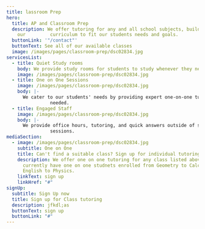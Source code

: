 ```yaml
---
title: lassroom Prep
hero:
  title: AP and Classroom Prep
  description: We offer tutoring for any and all school subjects, building
    our         curriculum to fit our students needs and goals.
  buttonLink: '"/contact"'
  buttonText: See all of our available classes
  image: /images/pages/classroom-prep/dsc02834.jpg
servicesList:
  - title: Quiet Study rooms
    body: We provide study rooms for students to study whenever they need.
    image: /images/pages/classroom-prep/dsc02834.jpg
  - title: One on One Sessions
    image: /images/pages/classroom-prep/dsc02834.jpg
    body: |-
      We cater to our students' needs by providing expert one-on-one tutoring if
                needed.
  - title: Engaged Staff
    image: /images/pages/classroom-prep/dsc02834.jpg
    body: |-
      We provide office hours, tutoring, and quick answers outside of study
                sessions.
mediaSection:
  - image: /images/pages/classroom-prep/dsc02834.jpg
    subtitle: One on One
    title: Can't find a suitable class? Sign up for individual tutoring
    description: We offer one on one tutoring for any class listed above. We
      currently have one on one studnets enrolled from Geometry to Calculus and
      English to Physics.
    linkText: sign up
    linkHref: "#"
signUp:
  subtitle: Sign Up now
  title: Sign up for Class tutoring
  description: jfkdl;as
  buttonText: sign up
  buttonLink: "#"
---
```

